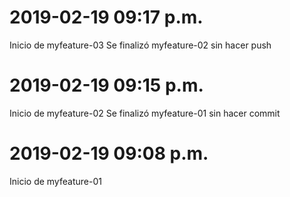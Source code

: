 # 2019-02-19 09:17 p.m.
Inicio de myfeature-03
Se finalizó myfeature-02 sin hacer push

# 2019-02-19 09:15 p.m.
Inicio de myfeature-02
Se finalizó myfeature-01 sin hacer commit

# 2019-02-19 09:08 p.m.
Inicio de myfeature-01